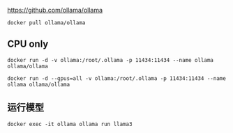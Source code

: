 
https://github.com/ollama/ollama

```shell
docker pull ollama/ollama
```

## CPU only
```shell
docker run -d -v ollama:/root/.ollama -p 11434:11434 --name ollama ollama/ollama
```

```shell
docker run -d --gpus=all -v ollama:/root/.ollama -p 11434:11434 --name ollama ollama/ollama
```

## 运行模型

```shell
docker exec -it ollama ollama run llama3
```
